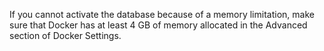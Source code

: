 If you cannot activate the database because of a memory limitation,
make sure that Docker has at least 4 GB of memory allocated in the Advanced section of Docker Settings.
